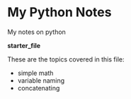 # My Python Notes
My notes on python

**starter_file**

These are the topics covered in this file:
- simple math
- variable naming
- concatenating
